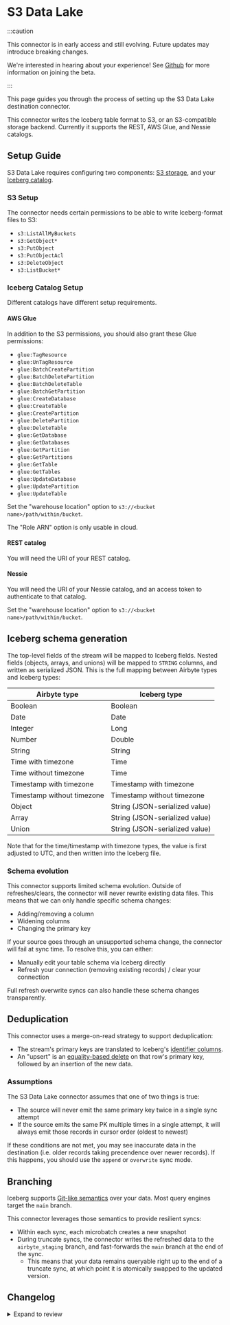 # S3 Data Lake

:::caution

This connector is in early access and still evolving.
Future updates may introduce breaking changes.

We're interested in hearing about your experience! See [Github](https://github.com/airbytehq/airbyte/discussions/50404)
for more information on joining the beta.

:::

This page guides you through the process of setting up the S3 Data Lake destination connector.

This connector writes the Iceberg table format to S3, or an S3-compatible storage backend.
Currently it supports the REST, AWS Glue, and Nessie catalogs.

## Setup Guide

S3 Data Lake requires configuring two components: [S3 storage](#s3-setup), and your [Iceberg catalog](#iceberg-catalog-setup).

### S3 Setup

The connector needs certain permissions to be able to write Iceberg-format files to S3:
* `s3:ListAllMyBuckets`
* `s3:GetObject*`
* `s3:PutObject`
* `s3:PutObjectAcl`
* `s3:DeleteObject`
* `s3:ListBucket*`

### Iceberg Catalog Setup

Different catalogs have different setup requirements.

#### AWS Glue

In addition to the S3 permissions, you should also grant these Glue permissions:
* `glue:TagResource`
* `glue:UnTagResource`
* `glue:BatchCreatePartition`
* `glue:BatchDeletePartition`
* `glue:BatchDeleteTable`
* `glue:BatchGetPartition`
* `glue:CreateDatabase`
* `glue:CreateTable`
* `glue:CreatePartition`
* `glue:DeletePartition`
* `glue:DeleteTable`
* `glue:GetDatabase`
* `glue:GetDatabases`
* `glue:GetPartition`
* `glue:GetPartitions`
* `glue:GetTable`
* `glue:GetTables`
* `glue:UpdateDatabase`
* `glue:UpdatePartition`
* `glue:UpdateTable`

Set the "warehouse location" option to `s3://<bucket name>/path/within/bucket`.

The "Role ARN" option is only usable in cloud.

#### REST catalog

You will need the URI of your REST catalog.

#### Nessie

You will need the URI of your Nessie catalog, and an access token to authenticate to that catalog.

Set the "warehouse location" option to `s3://<bucket name>/path/within/bucket`.

## Iceberg schema generation

The top-level fields of the stream will be mapped to Iceberg fields. Nested fields (objects, arrays, and unions) will be
mapped to `STRING` columns, and written as serialized JSON. This is the full mapping between Airbyte types and Iceberg types:

| Airbyte type               | Iceberg type                   |
|----------------------------|--------------------------------|
| Boolean                    | Boolean                        |
| Date                       | Date                           |
| Integer                    | Long                           |
| Number                     | Double                         |
| String                     | String                         |
| Time with timezone         | Time                           |
| Time without timezone      | Time                           |
| Timestamp with timezone    | Timestamp with timezone        |
| Timestamp without timezone | Timestamp without timezone     |
| Object                     | String (JSON-serialized value) |
| Array                      | String (JSON-serialized value) |
| Union                      | String (JSON-serialized value) |

Note that for the time/timestamp with timezone types, the value is first adjusted to UTC, and then
written into the Iceberg file.

### Schema evolution

This connector supports limited schema evolution. Outside of refreshes/clears, the connector will never
rewrite existing data files. This means that we can only handle specific schema changes:
* Adding/removing a column
* Widening columns
* Changing the primary key

If your source goes through an unsupported schema change, the connector will fail at sync time.
To resolve this, you can either:
* Manually edit your table schema via Iceberg directly
* Refresh your connection (removing existing records) / clear your connection

Full refresh overwrite syncs can also handle these schema changes transparently.

## Deduplication

This connector uses a merge-on-read strategy to support deduplication:
* The stream's primary keys are translated to Iceberg's [identifier columns](https://iceberg.apache.org/spec/#identifier-field-ids).
* An "upsert" is an [equality-based delete](https://iceberg.apache.org/spec/#equality-delete-files)
  on that row's primary key, followed by an insertion of the new data.

### Assumptions

The S3 Data Lake connector assumes that one of two things is true:
* The source will never emit the same primary key twice in a single sync attempt
* If the source emits the same PK multiple times in a single attempt, it will always emit those records
  in cursor order (oldest to newest)

If these conditions are not met, you may see inaccurate data in the destination (i.e. older records
taking precendence over newer records). If this happens, you should use the `append` or `overwrite`
sync mode.

## Branching

Iceberg supports [Git-like semantics](https://iceberg.apache.org/docs/latest/branching/) over your data.
Most query engines target the `main` branch.

This connector leverages those semantics to provide resilient syncs:
* Within each sync, each microbatch creates a new snapshot
* During truncate syncs, the connector writes the refreshed data to the `airbyte_staging` branch,
  and fast-forwards the `main` branch at the end of the sync.
  * This means that your data remains queryable right up to the end of a truncate sync, at which point
    it is atomically swapped to the updated version.

## Changelog

<details>
  <summary>Expand to review</summary>

| Version | Date       | Pull Request                                               | Subject                                                                      |
|:--------|:-----------|:-----------------------------------------------------------|:-----------------------------------------------------------------------------|
| 0.3.13  | 2025-02-14 | [\#53697](https://github.com/airbytehq/airbyte/pull/53697) | Internal refactor                                                            |
| 0.3.12  | 2025-02-12 | [\#53170](https://github.com/airbytehq/airbyte/pull/53170) | Improve documentation, tweak error handling of invalid schema evolution      |
| 0.3.11  | 2025-02-12 | [\#53216](https://github.com/airbytehq/airbyte/pull/53216) | Support arbitrary schema change in overwrite / truncate refresh / clear sync |
| 0.3.10  | 2025-02-11 | [\#53622](https://github.com/airbytehq/airbyte/pull/53622) | Enable the Nessie integration tests                                          |
| 0.3.9   | 2025-02-10 | [\#53165](https://github.com/airbytehq/airbyte/pull/53165) | Very basic usability improvements and documentation                          |
| 0.3.8   | 2025-02-10 | [\#52666](https://github.com/airbytehq/airbyte/pull/52666) | Change the chunk size to 1.5Gb                                               |
| 0.3.7   | 2025-02-07 | [\#53141](https://github.com/airbytehq/airbyte/pull/53141) | Adding integration tests around the Rest catalog                             |
| 0.3.6   | 2025-02-06 | [\#53172](https://github.com/airbytehq/airbyte/pull/53172) | Internal refactor                                                            |
| 0.3.5   | 2025-02-06 | [\#53164](https://github.com/airbytehq/airbyte/pull/53164) | Improve error message on null primary key in dedup mode                      |
| 0.3.4   | 2025-02-05 | [\#53173](https://github.com/airbytehq/airbyte/pull/53173) | Tweak spec wording                                                           |
| 0.3.3   | 2025-02-05 | [\#53176](https://github.com/airbytehq/airbyte/pull/53176) | Fix time_with_timezone handling (values are now adjusted to UTC)             |
| 0.3.2   | 2025-02-04 | [\#52690](https://github.com/airbytehq/airbyte/pull/52690) | Handle special characters in stream name/namespace when using AWS Glue       |
| 0.3.1   | 2025-02-03 | [\#52633](https://github.com/airbytehq/airbyte/pull/52633) | Fix dedup                                                                    |
| 0.3.0   | 2025-01-31 | [\#52639](https://github.com/airbytehq/airbyte/pull/52639) | Make the database/namespace a required field                                 |
| 0.2.23  | 2025-01-27 | [\#51600](https://github.com/airbytehq/airbyte/pull/51600) | Internal refactor                                                            |
| 0.2.22  | 2025-01-22 | [\#52081](https://github.com/airbytehq/airbyte/pull/52081) | Implement support for REST catalog                                           |
| 0.2.21  | 2025-01-27 | [\#52564](https://github.com/airbytehq/airbyte/pull/52564) | Fix crash on stream with 0 records                                           |
| 0.2.20  | 2025-01-23 | [\#52068](https://github.com/airbytehq/airbyte/pull/52068) | Add support for default namespace (/database name)                           |
| 0.2.19  | 2025-01-16 | [\#51595](https://github.com/airbytehq/airbyte/pull/51595) | Clarifications in connector config options                                   |
| 0.2.18  | 2025-01-15 | [\#51042](https://github.com/airbytehq/airbyte/pull/51042) | Write structs as JSON strings instead of Iceberg structs.                    |
| 0.2.17  | 2025-01-14 | [\#51542](https://github.com/airbytehq/airbyte/pull/51542) | New identifier fields should be marked as required.                          |
| 0.2.16  | 2025-01-14 | [\#51538](https://github.com/airbytehq/airbyte/pull/51538) | Update identifier fields if incoming fields are different than existing ones |
| 0.2.15  | 2025-01-14 | [\#51530](https://github.com/airbytehq/airbyte/pull/51530) | Set AWS region for S3 bucket for nessie catalog                              |
| 0.2.14  | 2025-01-14 | [\#50413](https://github.com/airbytehq/airbyte/pull/50413) | Update existing table schema based on the incoming schema                    |
| 0.2.13  | 2025-01-14 | [\#50412](https://github.com/airbytehq/airbyte/pull/50412) | Implement logic to determine super types between iceberg types               |
| 0.2.12  | 2025-01-10 | [\#50876](https://github.com/airbytehq/airbyte/pull/50876) | Add support for AWS instance profile auth                                    |
| 0.2.11  | 2025-01-10 | [\#50971](https://github.com/airbytehq/airbyte/pull/50971) | Internal refactor in AWS auth flow                                           |
| 0.2.10  | 2025-01-09 | [\#50400](https://github.com/airbytehq/airbyte/pull/50400) | Add S3DataLakeTypesComparator                                                |
| 0.2.9   | 2025-01-09 | [\#51022](https://github.com/airbytehq/airbyte/pull/51022) | Rename all classes and files from Iceberg V2                                 |
| 0.2.8   | 2025-01-09 | [\#51012](https://github.com/airbytehq/airbyte/pull/51012) | Rename/Cleanup package from Iceberg V2                                       |
| 0.2.7   | 2025-01-09 | [\#50957](https://github.com/airbytehq/airbyte/pull/50957) | Add support for GLUE RBAC (Assume role)                                      |
| 0.2.6   | 2025-01-08 | [\#50991](https://github.com/airbytehq/airbyte/pull/50991) | Initial public release.                                                      |

</details>
